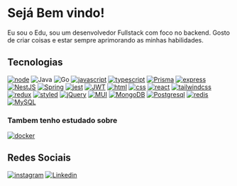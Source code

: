# Sejá Bem vindo! 
Eu sou o Edu, sou um desenvolvedor Fullstack com foco no backend.
Gosto de criar coisas e estar sempre aprimorando as minhas habilidades.

## Tecnologias
[![node](https://img.shields.io/badge/Node.js-43853D?style=for-the-badge&logo=node.js&logoColor=white)]()
![Java](https://img.shields.io/badge/java-%23ED8B00.svg?style=for-the-badge&logo=java&logoColor=white)
![Go](https://img.shields.io/badge/go-%2300ADD8.svg?style=for-the-badge&logo=go&logoColor=white)
[![javascript](https://img.shields.io/badge/JavaScript-323330?style=for-the-badge&logo=javascript&logoColor=F7DF1E)]()
[![typescript](https://img.shields.io/badge/TypeScript-007ACC?style=for-the-badge&logo=typescript&logoColor=white)]()
[![Prisma](https://img.shields.io/badge/Prisma-3982CE?style=for-the-badge&logo=Prisma&logoColor=white)]()
[![express](https://img.shields.io/badge/Express.js-404D59?style=for-the-badge)]()
[![NestJS](https://img.shields.io/badge/nestjs-%23E0234E.svg?style=for-the-badge&logo=nestjs&logoColor=white)]()
[![Spring](https://img.shields.io/badge/spring-%236DB33F.svg?style=for-the-badge&logo=spring&logoColor=white)]()
[![jest](https://img.shields.io/badge/Jest-323330?style=for-the-badge&logo=Jest&logoColor=white)]()
[![JWT](https://img.shields.io/badge/JWT-black?style=for-the-badge&logo=JSON%20web%20tokens)]()
[![html](https://img.shields.io/badge/HTML5-E34F26?style=for-the-badge&logo=html5&logoColor=white)]()
[![css](https://img.shields.io/badge/CSS3-1572B6?style=for-the-badge&logo=css3&logoColor=white)]()
[![react](https://img.shields.io/badge/React-20232A?style=for-the-badge&logo=react&logoColor=61DAFB)]()
[![tailwindcss](https://img.shields.io/badge/Tailwind_CSS-38B2AC?style=for-the-badge&logo=tailwind-css&logoColor=white)]()
[![redux](https://img.shields.io/badge/Redux-593D88?style=for-the-badge&logo=redux&logoColor=white)]()
[![styled](https://img.shields.io/badge/styled--components-DB7093?style=for-the-badge&logo=styled-components&logoColor=white)]()
[![jQuery](https://img.shields.io/badge/jquery-%230769AD.svg?style=for-the-badge&logo=jquery&logoColor=white)]()
[![MUI](https://img.shields.io/badge/MUI-%230081CB.svg?style=for-the-badge&logo=mui&logoColor=white)]()
[![MongoDB](https://img.shields.io/badge/MongoDB-4EA94B?style=for-the-badge&logo=mongodb&logoColor=white)]()
[![Postgresql](https://img.shields.io/badge/PostgreSQL-316192?style=for-the-badge&logo=postgresql&logoColor=white)]()
[![redis](https://img.shields.io/badge/Redis-D9281A?style=for-the-badge&logo=redis&logoColor=white)]()
[![MySQL](https://img.shields.io/badge/mysql-%2300f.svg?style=for-the-badge&logo=mysql&logoColor=white)]()

### Tambem tenho estudado sobre
[![docker](https://img.shields.io/badge/Docker-2496ED?style=for-the-badge&logo=docker&logoColor=white)]()


## Redes Sociais
[![instagram](https://img.shields.io/badge/Instagram-E4405F?style=for-the-badge&logo=instagram&logoColor=white)](https://www.instagram.com/edusantanaw/)
[![Linkedin](https://img.shields.io/badge/LinkedIn-0077B5?style=for-the-badge&logo=linkedin&logoColor=white)](https://www.linkedin.com/in/eduardo-santana-7a4926245/)
